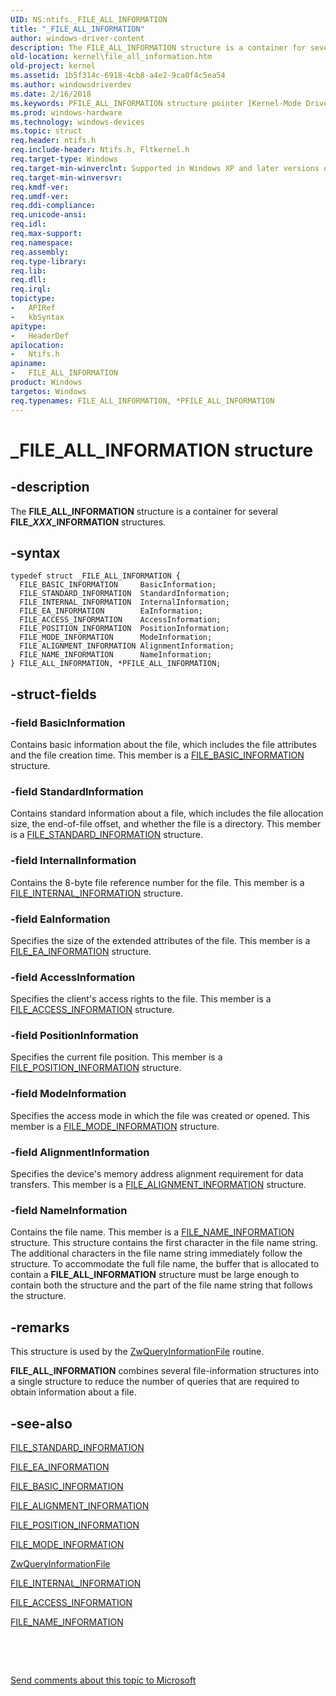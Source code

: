 ```yaml
---
UID: NS:ntifs._FILE_ALL_INFORMATION
title: "_FILE_ALL_INFORMATION"
author: windows-driver-content
description: The FILE_ALL_INFORMATION structure is a container for several FILE_XXX_INFORMATION structures.
old-location: kernel\file_all_information.htm
old-project: kernel
ms.assetid: 1b5f314c-6918-4cb8-a4e2-9ca0f4c5ea54
ms.author: windowsdriverdev
ms.date: 2/16/2018
ms.keywords: PFILE_ALL_INFORMATION structure pointer [Kernel-Mode Driver Architecture], PFILE_ALL_INFORMATION, ntifs/PFILE_ALL_INFORMATION, ntifs/FILE_ALL_INFORMATION, _FILE_ALL_INFORMATION, kernel.file_all_information, FILE_ALL_INFORMATION, kstruct_b_24c6b1da-76d1-46a9-838d-bb19af21d6f8.xml, FILE_ALL_INFORMATION structure [Kernel-Mode Driver Architecture], *PFILE_ALL_INFORMATION
ms.prod: windows-hardware
ms.technology: windows-devices
ms.topic: struct
req.header: ntifs.h
req.include-header: Ntifs.h, Fltkernel.h
req.target-type: Windows
req.target-min-winverclnt: Supported in Windows XP and later versions of Windows.
req.target-min-winversvr: 
req.kmdf-ver: 
req.umdf-ver: 
req.ddi-compliance: 
req.unicode-ansi: 
req.idl: 
req.max-support: 
req.namespace: 
req.assembly: 
req.type-library: 
req.lib: 
req.dll: 
req.irql: 
topictype:
-	APIRef
-	kbSyntax
apitype:
-	HeaderDef
apilocation:
-	Ntifs.h
apiname:
-	FILE_ALL_INFORMATION
product: Windows
targetos: Windows
req.typenames: FILE_ALL_INFORMATION, *PFILE_ALL_INFORMATION
---
```


# _FILE_ALL_INFORMATION structure


## -description


The <b>FILE_ALL_INFORMATION</b> structure is a container for several <b>FILE_<i>XXX</i>_INFORMATION</b> structures.


## -syntax


````
typedef struct _FILE_ALL_INFORMATION {
  FILE_BASIC_INFORMATION     BasicInformation;
  FILE_STANDARD_INFORMATION  StandardInformation;
  FILE_INTERNAL_INFORMATION  InternalInformation;
  FILE_EA_INFORMATION        EaInformation;
  FILE_ACCESS_INFORMATION    AccessInformation;
  FILE_POSITION_INFORMATION  PositionInformation;
  FILE_MODE_INFORMATION      ModeInformation;
  FILE_ALIGNMENT_INFORMATION AlignmentInformation;
  FILE_NAME_INFORMATION      NameInformation;
} FILE_ALL_INFORMATION, *PFILE_ALL_INFORMATION;
````


## -struct-fields




### -field BasicInformation

Contains basic information about the file, which includes the file attributes and the file creation time. This member is a <a href="..\wdm\ns-wdm-_file_basic_information.md">FILE_BASIC_INFORMATION</a> structure. 


### -field StandardInformation

Contains standard information about a file, which includes the file allocation size, the end-of-file offset, and whether the file is a directory. This member is a <a href="..\wdm\ns-wdm-_file_standard_information.md">FILE_STANDARD_INFORMATION</a> structure. 


### -field InternalInformation

Contains the 8-byte file reference number for the file. This member is a <a href="..\ntifs\ns-ntifs-_file_internal_information.md">FILE_INTERNAL_INFORMATION</a> structure. 


### -field EaInformation

Specifies the size of the extended attributes of the file. This member is a <a href="..\ntifs\ns-ntifs-_file_ea_information.md">FILE_EA_INFORMATION</a> structure. 


### -field AccessInformation

Specifies the client's access rights to the file. This member is a <a href="..\ntifs\ns-ntifs-_file_access_information.md">FILE_ACCESS_INFORMATION</a> structure. 


### -field PositionInformation

Specifies the current file position. This member is a <a href="..\wdm\ns-wdm-_file_position_information.md">FILE_POSITION_INFORMATION</a> structure. 


### -field ModeInformation

Specifies the access mode in which the file was created or opened. This member is a <a href="..\ntifs\ns-ntifs-_file_mode_information.md">FILE_MODE_INFORMATION</a> structure. 


### -field AlignmentInformation

Specifies the device's memory address alignment requirement for data transfers. This member is a <a href="..\ntddk\ns-ntddk-_file_alignment_information.md">FILE_ALIGNMENT_INFORMATION</a> structure. 


### -field NameInformation

Contains the file name. This member is a <a href="..\ntddk\ns-ntddk-_file_name_information.md">FILE_NAME_INFORMATION</a> structure. This structure contains the first character in the file name string. The additional characters in the file name string immediately follow the structure. To accommodate the full file name, the buffer that is allocated to contain a <b>FILE_ALL_INFORMATION</b> structure must be large enough to contain both the structure and the part of the file name string that follows the structure. 


## -remarks



This structure is used by the <a href="..\wdm\nf-wdm-zwqueryinformationfile.md">ZwQueryInformationFile</a> routine.

<b>FILE_ALL_INFORMATION</b> combines several file-information structures into a single structure to reduce the number of queries that are required to obtain information about a file. 




## -see-also

<a href="..\wdm\ns-wdm-_file_standard_information.md">FILE_STANDARD_INFORMATION</a>



<a href="..\ntifs\ns-ntifs-_file_ea_information.md">FILE_EA_INFORMATION</a>



<a href="..\wdm\ns-wdm-_file_basic_information.md">FILE_BASIC_INFORMATION</a>



<a href="..\ntddk\ns-ntddk-_file_alignment_information.md">FILE_ALIGNMENT_INFORMATION</a>



<a href="..\wdm\ns-wdm-_file_position_information.md">FILE_POSITION_INFORMATION</a>



<a href="..\ntifs\ns-ntifs-_file_mode_information.md">FILE_MODE_INFORMATION</a>



<a href="..\wdm\nf-wdm-zwqueryinformationfile.md">ZwQueryInformationFile</a>



<a href="..\ntifs\ns-ntifs-_file_internal_information.md">FILE_INTERNAL_INFORMATION</a>



<a href="..\ntifs\ns-ntifs-_file_access_information.md">FILE_ACCESS_INFORMATION</a>



<a href="..\ntddk\ns-ntddk-_file_name_information.md">FILE_NAME_INFORMATION</a>



 

 

<a href="mailto:wsddocfb@microsoft.com?subject=Documentation%20feedback [kernel\kernel]:%20FILE_ALL_INFORMATION structure%20 RELEASE:%20(2/16/2018)&amp;body=%0A%0APRIVACY STATEMENT%0A%0AWe use your feedback to improve the documentation. We don't use your email address for any other purpose, and we'll remove your email address from our system after the issue that you're reporting is fixed. While we're working to fix this issue, we might send you an email message to ask for more info. Later, we might also send you an email message to let you know that we've addressed your feedback.%0A%0AFor more info about Microsoft's privacy policy, see http://privacy.microsoft.com/en-us/default.aspx." title="Send comments about this topic to Microsoft">Send comments about this topic to Microsoft</a>

